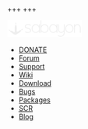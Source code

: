 +++
+++

[![Sabayon Logo](/img/navbar_sabayon_logo_trans.png)](/)

* [DONATE](/donate)
* [Forum](https://forum.sabayon.org/)
* [Support](/chat/)
* [Wiki](https://wiki.sabayon.org/)
* [Download](/download/)
* [Bugs](https://bugs.sabayon.org/)
* [Packages](https://packages.sabayon.org/)
* [<abbr title="Sabayon Community Repositories">SCR</abbr>](https://sabayon.github.io/community-website/)
* [Blog](/blog/)
